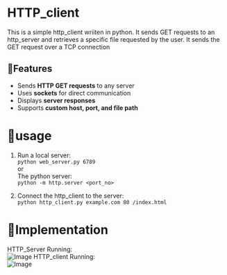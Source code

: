 # HTTP_client
This is a simple http_client wriiten in python. It sends GET requests to an http_server and retrieves a specific file requested by the user.
It sends the GET request over a TCP connection

## 📌Features
- Sends **HTTP GET requests** to any server
- Uses **sockets** for direct communication
- Displays **server responses**
- Supports **custom host, port, and file path**

# 🚀usage
1. Run a local server:<br>
     `python web_server.py 6789` <br>
        or<br>
   The python server:<br>
     `python -m http.server <port_no>`

2. Connect the http_client to the server:<br>
     `python http_client.py example.com 80 /index.html`


# 🎈Implementation
HTTP_Server Running: <br>
![Image](https://github.com/user-attachments/assets/3e4d1bf5-0c3a-4b2c-8b87-8707494e6f6d)
HTTP_client Running: <br>
![Image](https://github.com/user-attachments/assets/e6c75f8c-4814-4505-809c-667b81af3dd5)
